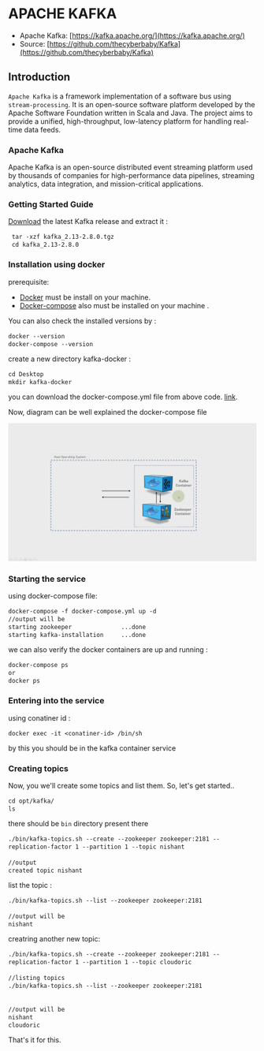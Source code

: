 # APACHE KAFKA

 - Apache Kafka: [https://kafka.apache.org/](https://kafka.apache.org/)
 - Source: [https://github.com/thecyberbaby/Kafka](https://github.com/thecyberbaby/Kafka)


## Introduction

`Apache Kafka` is a framework implementation of a software bus using `stream-processing`. It is an open-source software platform developed by the Apache Software Foundation written in Scala and Java. The project aims to provide a unified, high-throughput, low-latency platform for handling real-time data feeds.


### Apache Kafka

Apache Kafka is an open-source distributed event streaming platform used by thousands of companies for high-performance data pipelines, streaming analytics, data integration, and mission-critical applications.


### Getting Started Guide

[Download](https://mirrors.estointernet.in/apache/kafka/2.8.0/kafka_2.13-2.8.0.tgz) the latest Kafka release and extract it :

     tar -xzf kafka_2.13-2.8.0.tgz
     cd kafka_2.13-2.8.0

### Installation using docker

 prerequisite:  
  - [Docker](https://docs.docker.com/engine/install/) must be install on your machine.
  - [Docker-compose](https://docs.docker.com/compose/install/) also must be installed on your machine .

You can also check the installed versions by :

    docker --version
    docker-compose --version

create a new directory kafka-docker :

    cd Desktop
    mkdir kafka-docker

you can download the docker-compose.yml file from above code. [link](https://github.com/thecyberbaby/Kafka).


Now, diagram can be well explained the docker-compose file 

<p>
    <img src="snapKafka.PNG" width="720" />
</p>

### Starting the service

using docker-compose file:

    docker-compose -f docker-compose.yml up -d
    //output will be
    starting zookeeper              ...done
    starting kafka-installation     ...done

we can also verify the docker containers are up and running :

    docker-compose ps
    or
    docker ps

### Entering into the service

using conatiner id :

    docker exec -it <conatiner-id> /bin/sh

by this you should be in the kafka container service


### Creating topics

Now, you we'll create some topics and list them. So, let's get started..

    cd opt/kafka/
    ls

there should be `bin` directory present there

    ./bin/kafka-topics.sh --create --zookeeper zookeeper:2181 --replication-factor 1 --partition 1 --topic nishant

    //output
    created topic nishant

list the topic :

    ./bin/kafka-topics.sh --list --zookeeper zookeeper:2181

    //output will be
    nishant

creatring another new topic:

    ./bin/kafka-topics.sh --create --zookeeper zookeeper:2181 --replication-factor 1 --partition 1 --topic cloudoric

    //listing topics
    ./bin/kafka-topics.sh --list --zookeeper zookeeper:2181


    //output will be
    nishant
    cloudoric

That's it for this.